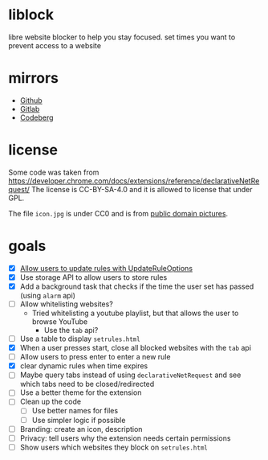 # liblock
libre website blocker to help you stay focused. set times you want to prevent access to a website

# mirrors

- [Github](https://github.com/bkf2020/liblock)
- [Gitlab](https://gitlab.com/bkf2020/liblock)
- [Codeberg](https://codeberg.org/bkf2020/liblock)

# license
Some code was taken from https://developer.chrome.com/docs/extensions/reference/declarativeNetRequest/
The license is CC-BY-SA-4.0 and it is allowed to license that under GPL.

The file `icon.jpg` is under CC0 and is from [public domain pictures](https://www.publicdomainpictures.net/en/view-image.php?image=312428&picture=penguin-print).

# goals

- [x] [Allow users to update rules with UpdateRuleOptions](https://developer.chrome.com/docs/extensions/reference/declarativeNetRequest/#type-UpdateRuleOptions)
- [x] Use storage API to allow users to store rules
- [x] Add a background task that checks if the time the user set has passed (using `alarm` api)
- [ ] Allow whitelisting websites?
	- Tried whitelisting a youtube playlist, but that allows the user to browse YouTube
		- Use the `tab` api?
- [ ] Use a table to display `setrules.html`
- [x] When a user presses start, close all blocked websites with the `tab` api
- [ ] Allow users to press enter to enter a new rule
- [x] clear dynamic rules when time expires
- [ ] Maybe query tabs instead of using `declarativeNetRequest` and see which tabs need to be closed/redirected
- [ ] Use a better theme for the extension
- [ ] Clean up the code
	- [ ] Use better names for files
	- [ ] Use simpler logic if possible
- [ ] Branding: create an icon, description
- [ ] Privacy: tell users why the extension needs certain permissions
- [ ] Show users which websites they block on `setrules.html`
